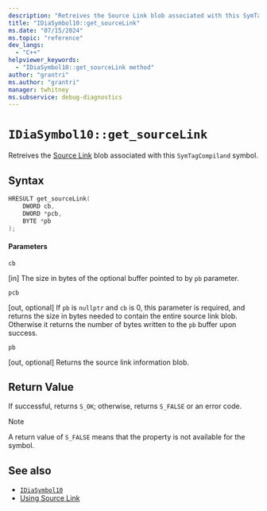 ```yaml
---
description: "Retreives the Source Link blob associated with this SymTagCompiland symbol."
title: "IDiaSymbol10::get_sourceLink"
ms.date: "07/15/2024"
ms.topic: "reference"
dev_langs:
  - "C++"
helpviewer_keywords:
  - "IDiaSymbol10::get_sourceLink method"
author: "grantri"
ms.author: "grantri"
manager: twhitney
ms.subservice: debug-diagnostics
---
```

# `IDiaSymbol10::get_sourceLink`

Retreives the [Source Link](https://github.com/dotnet/designs/blob/master/accepted/2020/diagnostics/source-link.md) blob associated with this `SymTagCompiland` symbol.

## Syntax

```C++
HRESULT get_sourceLink(
    DWORD cb,
    DWORD *pcb,
    BYTE *pb
);
```

#### Parameters

 `cb`

[in] The size in bytes of the optional buffer pointed to by `pb` parameter.

 `pcb`

[out, optional] If `pb` is `nullptr` and `cb` is 0, this parameter is required, and returns the size in bytes needed to contain the entire source link blob. Otherwise it returns the number of bytes written to the `pb` buffer upon success.

 `pb`

[out, optional] Returns the source link information blob.

## Return Value

 If successful, returns `S_OK`; otherwise, returns `S_FALSE` or an error code.

> [!NOTE]
> A return value of `S_FALSE` means that the property is not available for the symbol.

## See also

- [`IDiaSymbol10`](../../debugger/debug-interface-access/idiasymbol10.md)
- [Using Source Link](https://github.com/dotnet/sourcelink#using-source-link-in-c-projects)
